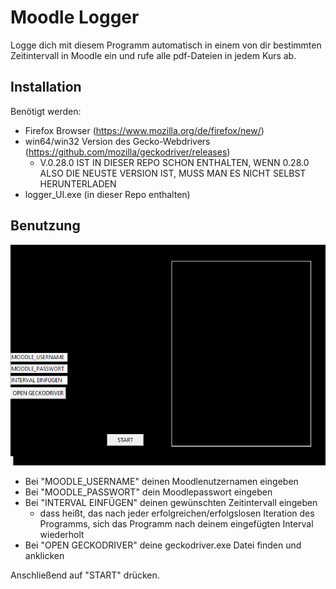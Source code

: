 # Moodle Logger 
Logge dich mit diesem Programm automatisch in einem von dir bestimmten Zeitintervall in Moodle ein und rufe alle pdf-Dateien in jedem Kurs ab.

## Installation
Benötigt werden:
- Firefox Browser (https://www.mozilla.org/de/firefox/new/)
- win64/win32 Version des Gecko-Webdrivers (https://github.com/mozilla/geckodriver/releases)
  - V.0.28.0 IST IN DIESER REPO SCHON ENTHALTEN, WENN 0.28.0 ALSO DIE NEUSTE VERSION IST, MUSS MAN ES NICHT SELBST HERUNTERLADEN
- logger_UI.exe (in dieser Repo enthalten)

## Benutzung
![](/example.PNG)

- Bei "MOODLE_USERNAME" deinen Moodlenutzernamen eingeben
- Bei "MOODLE_PASSWORT" dein Moodlepasswort eingeben
- Bei "INTERVAL EINFÜGEN" deinen gewünschten Zeitintervall eingeben
  - dass heißt, das nach jeder erfolgreichen/erfolgslosen Iteration des Programms, sich das Programm nach deinem eingefügten Interval wiederholt
- Bei "OPEN GECKODRIVER" deine geckodriver.exe Datei finden und anklicken

Anschließend auf "START" drücken.
